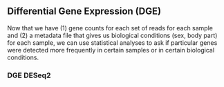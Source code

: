 ## Differential Gene Expression (DGE)  

Now that we have (1) gene counts for each set of reads for each sample and (2) a metadata file that gives us biological conditions (sex, body part) for each sample, we can use statistical analyses to ask if particular genes were detected more frequently in certain samples or in certain biological conditions. 

### DGE DESeq2